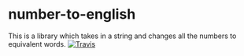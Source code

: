 # number-to-english 
This is a library which takes in a string and changes all the numbers to equivalent words.
[![Travis](https://img.shields.io/travis/rust-lang/rust.svg?style=flat-square)]()
